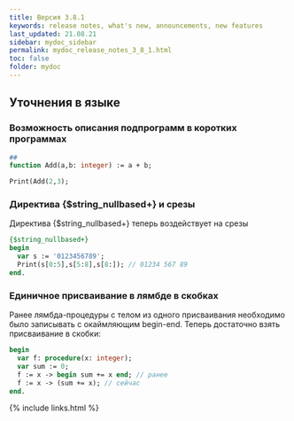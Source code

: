 ```yaml
---
title: Версия 3.8.1
keywords: release notes, what's new, announcements, new features
last_updated: 21.08.21
sidebar: mydoc_sidebar
permalink: mydoc_release_notes_3_8_1.html
toс: false
folder: mydoc
---
```


## Уточнения в языке

### Возможность описания подпрограмм в коротких программах 
```pascal
##
function Add(a,b: integer) := a + b;

Print(Add(2,3);
```

### Директива {$string_nullbased+} и срезы
Директива {$string_nullbased+} теперь воздействует на срезы
```pascal
{$string_nullbased+}
begin
  var s := '0123456789';
  Print(s[0:5],s[5:8],s[8:]); // 01234 567 89
end.
```
### Единичное присваивание в лямбде в скобках

Ранее лямбда-процедуры с телом из одного присваивания необходимо было записывать с окаймляющим begin-end. Теперь достаточно взять присваивание в скобки:

```pascal
begin
  var f: procedure(x: integer);
  var sum := 0;
  f := x -> begin sum += x end; // ранее
  f := x -> (sum += x); // сейчас
end.  
```

{% include links.html %}

